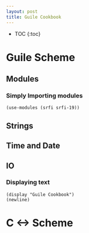 ```yaml
---
layout: post
title: Guile Cookbook
---
```

* TOC
{:toc}

# Guile Scheme

## Modules

### Simply Importing modules

    (use-modules (srfi srfi-19))

## Strings

## Time and Date

## IO

### Displaying text
    (display "Guile Cookbook")
    (newline)

# C <-> Scheme
